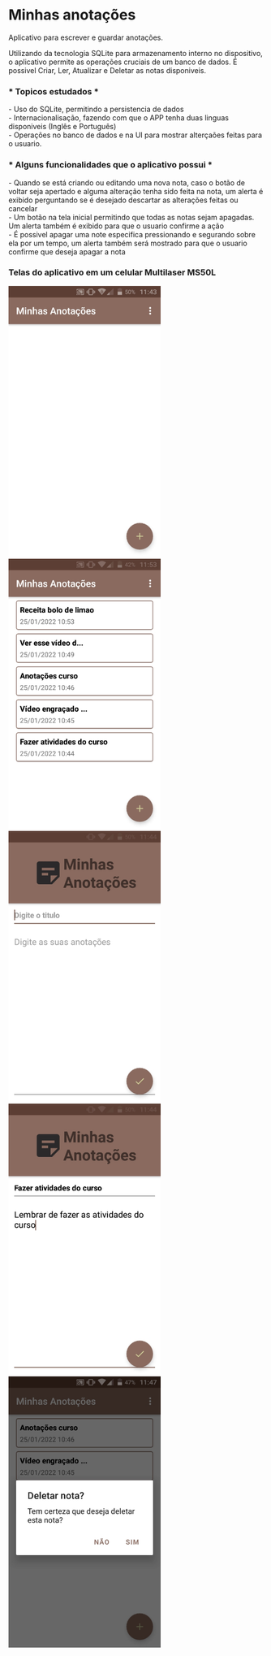 # Minhas anotações

<p  align="center">

Aplicativo para escrever e guardar anotações.

</p>
Utilizando da tecnologia SQLite para armazenamento interno no dispositivo, o aplicativo permite as operações cruciais de um banco de dados. É possivel Criar, Ler, Atualizar e Deletar as notas disponiveis.

### * Topicos estudados *

<p>
 - Uso do SQLite, permitindo a persistencia de dados <br>
 - Internacionalisação, fazendo com que o APP tenha duas linguas disponiveis (Inglês e Português) <br>
 - Operações no banco de dados e na UI para mostrar alterçaões feitas para o usuario. <br>
</p>

### * Alguns funcionalidades que o aplicativo possui *

<p>
 - Quando se está criando ou editando uma nova nota, caso o botão de voltar seja apertado e alguma alteração tenha sido feita na nota, um alerta é exibido perguntando se é desejado descartar as alterações feitas ou cancelar <br>
 - Um botão na tela inicial permitindo que todas as notas sejam apagadas. Um alerta também é exibido para que o usuario confirme a ação <br>
 - É possivel apagar uma note especifica pressionando e segurando sobre ela por um tempo, um alerta também será mostrado para que o usuario confirme que deseja apagar a nota <br>
</p>

<h3> Telas do aplicativo em um celular Multilaser MS50L</h3>

<p float="left">
<img  alt="Imagem mostrando a tela inicial do aplicativo sem nenhuma nota na lista"  title="Demonstração aplicativo, tela inicial"  src="./screenshots/telaPrincipal.jpg" width="300"> 

<img  alt="Imagem mostrando a tela inicial do aplicativo com uma lista de notas"  title="Demonstração aplicativo, tela inicial com lista de notas"  src="./screenshots/telaListaNotas.jpg" width="300"> 

<img  alt="Imagem mostrando a tela de anotação vazia"  title="Demonstração aplicativo, tela de anotação vazia"  src="./screenshots/telaAnotacao.jpg" width="300"> 

<img  alt="Imagem mostrando a tela de anotação preenchida"  title="Demonstração aplicativo, tela de anotação preenchida"  src="./screenshots/telaAnotacaoEscrita.jpg" width="300"> 

<img  alt="Imagem mostrando o alerta de deletar nota"  title="Demonstração aplicativo, deletar nota"  src="./screenshots/telaDeletarNota.jpg" width="300"> 




